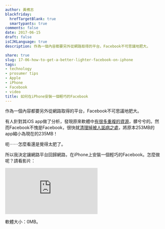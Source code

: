 ```yaml
---
author: 黃樵志
blackfriday:
  hrefTargetBlank: true
  smartypants: true
comments: false
date: 2017-06-15
draft: false
isCJKLanguage: true
description: 作為一個內容都要另外從網路取得的平台，Facebook不可思議地肥大。

share: true
slug: 17-06-how-to-get-a-better-lighter-facebook-on-iphone
tags:
- technology
- prosumer tips
- Apple
- iPhone
- Facebook
- video
title: 如何在iPhone安裝一個輕巧的Facebook
---
```


作為一個內容都要另外從網路取得的平台，Facebook不可思議地肥大。

<!--more-->

有人針對其iOS app做了分析，發現原來軟體中[有很多重複的資源](http://blog.timac.org/?p=1707)，髒兮兮的。然而Facebook不愧是Facebook，很快就[清理掉被人詬病之處](http://blog.timac.org/?p=1744)，將原本253MB的app縮小為現在的235MB！

呃⋯⋯怎麼看還是覺得太肥了。

所以我決定讓網路平台回歸網路，在iPhone上安裝一個輕巧的Facebook。怎麼做呢？請看影片：

<div class='video'><iframe class = "fluid-width-video-wrapper" src="https://player.vimeo.com/video/221711726?color=ffffff&portrait=0" frameborder="0" webkitallowfullscreen mozallowfullscreen allowfullscreen></iframe></div>

軟體大小：0MB。